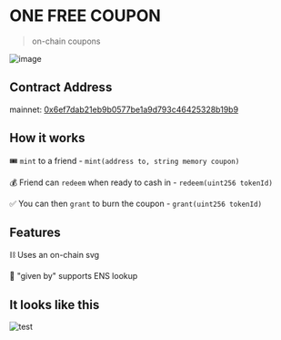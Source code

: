 # ONE FREE COUPON

> on-chain coupons

![image](https://user-images.githubusercontent.com/5885679/135334888-e7cf045c-db2e-4d67-876b-751ac448117b.png)

## Contract Address
mainnet: [0x6ef7dab21eb9b0577be1a9d793c46425328b19b9](https://etherscan.io/address/0x6ef7dab21eb9b0577be1a9d793c46425328b19b9)

## How it works

🎟 `mint` to a friend - `mint(address to, string memory coupon)`

💰 Friend can `redeem` when ready to cash in - `redeem(uint256 tokenId)`

✅ You can then `grant` to burn the coupon - `grant(uint256 tokenId)`

## Features

⛓ Uses an on-chain svg

🔎 "given by" supports ENS lookup

## It looks like this

![test](https://user-images.githubusercontent.com/5885679/135536468-783a1421-41e7-4414-8376-5e61a2ea0b24.png)
